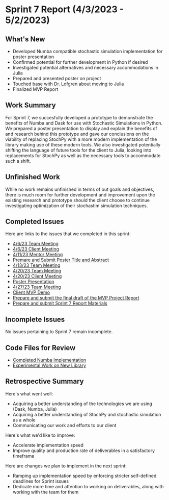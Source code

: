 # Sprint 7 Report (4/3/2023 - 5/2/2023)

## What's New
 * Developed Numba compatible stochastic simulation implementation for poster presentation
 * Confirmed potential for further development in Python if desired
 * Investigated potential alternatives and necessary accommodations in Julia
 * Prepared and presented poster on project
 * Touched base with Dr. Lofgren about moving to Julia
 * Finalized MVP Report

## Work Summary
For Sprint 7, we succesfully developed a prototype to demonstrate the benefits of Numba and Dask for use with Stochastic Simulations in Python. We prepared a poster presentation to display and explain the benefits of and research behind this prototype and gave our conclusions on the viability of replacing StochPy with a more modern implementation of the library making use of these modern tools. We also investigated potentially shifting the language of future tools for the client to Julia, looking into replacements for StochPy as well as the necessary tools to accommodate such a shift.

## Unfinished Work
While no work remains unfinished in terms of out goals and objectives, there is much room for further development and improvement upon the existing research and prototype should the client choose to continue investigating optimization of their stochastim simulation techniques.

## Completed Issues
Here are links to the issues that we completed in this sprint:
* [4/6/23 Team Meeting](https://github.com/WSUCptSCapstone-Fall2022Spring2023/remi-hpcstochpy/issues/83)
* [4/6/23 Client Meeting](https://github.com/WSUCptSCapstone-Fall2022Spring2023/remi-hpcstochpy/issues/84)
* [4/11/23 Mentor Meeting](https://github.com/WSUCptSCapstone-Fall2022Spring2023/remi-hpcstochpy/issues/86)
* [Premare and Submit Poster Title and Abstract](https://github.com/WSUCptSCapstone-Fall2022Spring2023/remi-hpcstochpy/issues/85)
* [4/13/23 Team Meeting](https://github.com/WSUCptSCapstone-Fall2022Spring2023/remi-hpcstochpy/issues/87)
* [4/20/23 Team Meeting](https://github.com/WSUCptSCapstone-Fall2022Spring2023/remi-hpcstochpy/issues/89)
* [4/20/23 Client Meeting](https://github.com/WSUCptSCapstone-Fall2022Spring2023/remi-hpcstochpy/issues/90)
* [Poster Presentation](https://github.com/WSUCptSCapstone-Fall2022Spring2023/remi-hpcstochpy/issues/88)
* [4/27/23 Team Meeting](https://github.com/WSUCptSCapstone-Fall2022Spring2023/remi-hpcstochpy/issues/91)
* [Client MVP Demo](https://github.com/WSUCptSCapstone-Fall2022Spring2023/remi-hpcstochpy/issues/92)
* [Prepare and submit the final draft of the MVP Project Report](https://github.com/WSUCptSCapstone-Fall2022Spring2023/remi-hpcstochpy/issues/95)
* [Prepare and submit Sprint 7 Report Materials](https://github.com/WSUCptSCapstone-Fall2022Spring2023/remi-hpcstochpy/issues/98)

 ## Incomplete Issues
No issues pertaining to Sprint 7 remain incomplete. 

## Code Files for Review
* [Completed Numba Implementation](https://github.com/WSUCptSCapstone-Fall2022Spring2023/remi-hpcstochpy/compare/main...numba-testing)
* [Experimental Work on New Library](https://github.com/WSUCptSCapstone-Fall2022Spring2023/remi-hpcstochpy/pull/114/files)
 
## Retrospective Summary
Here's what went well:
  * Acquiring a better understanding of the technologies we are using (Dask, Numba, Julia)
  * Acquiring a better understanding of StochPy and stochastic simulation as a whole
  * Communicating our work and efforts to our client
 
Here's what we'd like to improve:
   * Accelerate implementation speed
   * Improve quality and production rate of deliverables in a satisfactory timeframe
  
Here are changes we plan to implement in the next sprint:
   * Ramping up implementation speed by enforcing stricter self-defined deadlines for Sprint issues
   * Dedicate more time and attention to working on deliverables, along with working with the team for them
